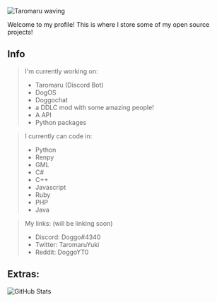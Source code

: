 ![Taromaru waving](https://raw.githubusercontent.com/Taromaruu/Taromaruu/main/taro_hi.gif)

Welcome to my profile! This is where I store some of my open source projects!

## Info

> I'm currently working on:
>
> * Taromaru (Discord Bot)
> * DogOS
> * Doggochat
> * a DDLC mod with some amazing people!
> * A API
> * Python packages

>
> I currently can code in:
> * Python
> * Renpy
> * GML
> * C#
> * C++
> * Javascript
> * Ruby
> * PHP
> * Java

> My links: (will be linking soon)
>
> * Discord: Doggo#4340
> * Twitter: TaromaruYuki
> * Reddit: DoggoYT0

## Extras:
![GitHub Stats](https://github-readme-stats.vercel.app/api?username=Taromaruu&theme=dark&count_private=true&show_icons=true)

<!--
**Taromaruu/Taromaruu** is a ✨ _special_ ✨ repository because its `README.md` (this file) appears on your GitHub profile.

Here are some ideas to get you started:

- 🔭 I’m currently working on ...
- 🌱 I’m currently learning ...
- 👯 I’m looking to collaborate on ...
- 🤔 I’m looking for help with ...
- 💬 Ask me about ...
- 📫 How to reach me: ...
- 😄 Pronouns: ...
- ⚡ Fun fact: ...
-->
